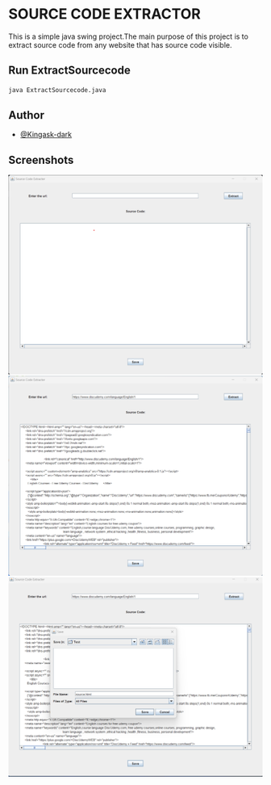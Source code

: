 # SOURCE CODE EXTRACTOR

This is a simple java swing project.The main purpose of this project is to extract source code from any website that has source code visible.

## Run ExtractSourcecode
``` bash
java ExtractSourcecode.java
```

## Author
- [@Kingask-dark](https://github.com/Kingask-dark)


## Screenshots

![Project Screenshots](Images\MainUi.png "Main UI")
![Project Screenshots](Images\SourceCode.png "Source Code Extractor")
![Project Screenshots](Images\SaveCode.png "Save Code Option")



